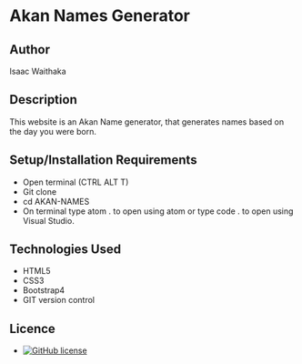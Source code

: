 # Akan Names Generator

## Author

Isaac Waithaka

## Description

This website is an Akan Name generator, that generates names based on the day you were born.

## Setup/Installation Requirements

- Open terminal (CTRL ALT T)
- Git clone
- cd AKAN-NAMES
- On terminal type atom . to open using atom or type code . to open using Visual Studio.

## Technologies Used

- HTML5
- CSS3
- Bootstrap4
- GIT version control

## Licence

- [![GitHub license](https://img.shields.io/github/license/Naereen/StrapDown.js.svg)](https://github.com/Naereen/StrapDown.js/blob/master/LICENSE)
